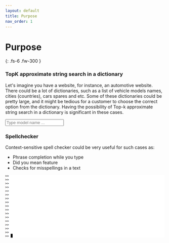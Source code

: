 ```yaml
---
layout: default
title: Purpose
nav_order: 1
---
```


# Purpose
{: .fs-6 .fw-300 }

### TopK approximate string search in a dictionary

Let's imagine you have a website, for instance, an automotive website.
There could be a lot of dictionaries, such as a list of vehicle models names, cities (countries), cars spares and etc.
Some of these dictionaries could be pretty large, and it might be tedious for a customer to choose the correct option from the dictionary.
Having the possibility of Top-k approximate string search in a dictionary is significant in these cases.

<div id="remote" class="suggest-query-form">
    <input type="search" id="query" class="typeahead" placeholder="Type model name ...">
</div>

<script src="/assets/js/jquery-1.10.2.js"></script>
<script src="/assets/js/typeahead.js"></script>
<link rel="stylesheet" href="/assets/css/autocomplete.css">

<script type="text/javascript">
    var suggest = new Bloodhound({
        datumTokenizer: Bloodhound.tokenizers.whitespace,
        queryTokenizer: Bloodhound.tokenizers.whitespace,
        remote: {
            url: "https://suggest-words-demo.herokuapp.com/suggest/cars/%QUERY/?topK=5&metric=Cosine&similarity=0.3",
            wildcard: '%QUERY',
            rateLimitWait: 200,
            transform: function (data) {
                return data.map(function (item) {
                    return item.Value;
                });
            },
            filter: false,
        }
    });

    $('#remote .typeahead').typeahead({
        minLength: 2,
        highlight: true,
        hint: false,
        autoselect: false,
    }, {
        name: 'suggest-cars',
        source: suggest,
    });
</script>

### Spellchecker

Context-sensitive spell checker could be very useful for such cases as:

* Phrase completion while you type
* Did you mean feature
* Checks for misspellings in a text

![Demo](/assets/spellchecker-demo.gif)
